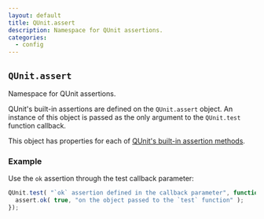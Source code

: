 ```yaml
---
layout: default
title: QUnit.assert
description: Namespace for QUnit assertions.
categories:
  - config
---
```


## `QUnit.assert`

Namespace for QUnit assertions.

QUnit's built-in assertions are defined on the `QUnit.assert` object. An instance of this object is passed as the only argument to the `QUnit.test` function callback.

This object has properties for each of [QUnit's built-in assertion methods](/assert/).

### Example

Use the `ok` assertion through the test callback parameter:

```js
QUnit.test( "`ok` assertion defined in the callback parameter", function( assert ) {
  assert.ok( true, "on the object passed to the `test` function" );
});
```
